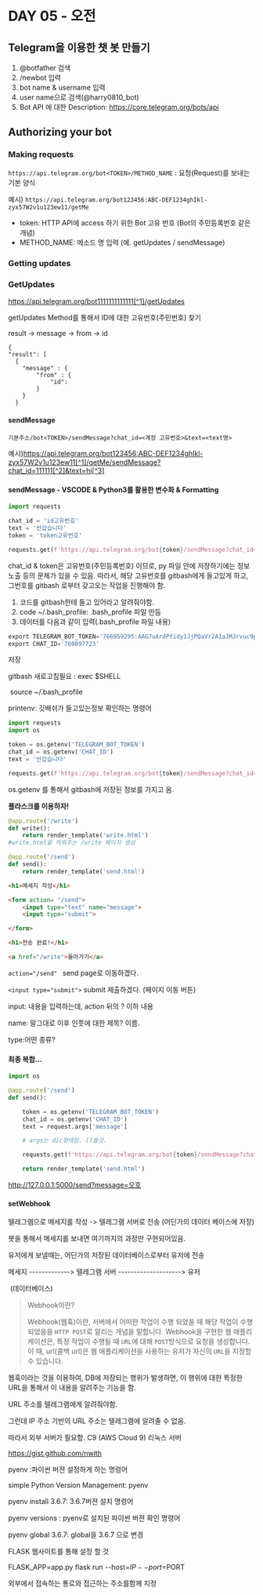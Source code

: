 # DAY 05 - 오전

## Telegram을 이용한 챗 봇 만들기

1. @botfather 검색
2. /newbot 입력
3. bot name & username 입력
4. user name으로 검색(@harry0810_bot)
5. Bot API 에 대한 Description: https://core.telegram.org/bots/api

## Authorizing your bot

### Making requests

`https://api.telegram.org/bot<TOKEN>/METHOD_NAME` : 요청(Request)를 보내는 기본 양식

예시) `https://api.telegram.org/bot123456:ABC-DEF1234ghIkl-zyx57W2v1u123ew11/getMe`

- token: HTTP API에 access 하기 위한 Bot 고유 번호 (Bot의 주민등록번호 같은 개념)
- METHOD_NAME: 메소드 명 입력 (예. getUpdates / sendMessage)

### Getting updates

### GetUpdates

https://api.telegram.org/bot1111111111111[^1]/getUpdates

getUpdates Method를 통해서 ID에 대한 고유번호(주민번호) 찾기

result -> message ->  from -> id

```
{
"result": [
  {
    "message" : {
        "from" : {
            "id":
        }
    }  
  }
```



#### sendMessage

`기본주소/bot<TOKEN>/sendMessage?chat_id=<계정 고유번호>&text=<text명>`

예시)https://api.telegram.org/bot123456:ABC-DEF1234ghIkl-zyx57W2v1u123ew11[^1]/getMe/sendMessage?chat_id=111111[^2]&text=hi[^3]



#### sendMessage - VSCODE & Python3를 활용한 변수화 &  Formatting

```PYTHON
import requests

chat_id = 'id고유번호'
text = '반갑습니다'
token = 'token고유번호'

requests.get(f'https://api.telegram.org/bot{token}/sendMessage?chat_id={chat_id}&text={text}')
```

chat_id & token은 고유번호(주민등록번호) 이므로, py  파일 안에 저장하기에는 정보노출 등의 문제가 있을 수 있음. 따라서, 해당 고유번호를 gitbash에게 들고있게 하고, 그번호를  gitbash 로부터 갖고오는 작업을 진행해야 함. 

1. 코드를 gitbash한테 들고 있어라고 알려줘야함.
2. code ~/.bash_profile: .bash_profile 파일 만듬
3. 데이터를 다음과 같이 입력(.bash_profile 파일 내용)

```python
export TELEGRAM_BOT_TOKEN='766959295:AAG7uArdPfidy1JjPQaVr2A1aJMJrvuc9pU'
export CHAT_ID='760097723'
```



저장

gitbash 새로고침필요 : exec $SHELL

​					source ~/.bash_profile



printenv: 깃배쉬가 들고있는정보 확인하는 명령어





```PYTHON
import requests
import os

token = os.getenv('TELEGRAM_BOT_TOKEN')
chat_id = os.getenv('CHAT_ID')
text = '반갑습니다'

requests.get(f'https://api.telegram.org/bot{token}/sendMessage?chat_id={chat_id}&text={text}')
```

os.getenv 를 통해서 gitbash에 저장된 정보를 가지고 옴.



**플라스크를 이용하자!**

```python
@app.route('/write')
def write():
    return render_template('write.html') 
#write.html을 띄워주는 /write 페이지 생성

@app.route('/send')
def send():
    return render_template('send.html') 
```

```html
<h1>메세지 작성</h1>

<form action= "/send">
    <input type="text" name="message">
    <input type="submit">

</form>
```

```html
<h1>전송 완료!</h1>

<a href="/write">돌아가기</a>
```

`action="/send" ` send page로 이동하겠다.

`<input type="submit">` submit 제출하겠다. (페이지 이동 버튼)

input: 내용을 입력하는데, action 뒤의 ? 이하 내용

name: 말그대로 이후 인풋에 대한 제목? 이름. 

type:어떤 종류?

#### 최종 복합...

```python
import os

@app.route('/send')
def send():

    token = os.getenv('TELEGRAM_BOT_TOKEN')
    chat_id = os.getenv('CHAT_ID')
    text = request.args['message']

    # args는 dic형태임. []쓸것.

    requests.get(f'https://api.telegram.org/bot{token}/sendMessage?chat_id={chat_id}&text={text}')

    return render_template('send.html') 
```

http://127.0.0.1:5000/send?message=오호



#### setWebhook

텔레그램으로 메세지를 작성 -> 텔레그램 서버로 전송 (어딘가의 데이터 베이스에 저장)

봇을 통해서 메세지를 보내면 여기까지의 과정만 구현되어있음.

유저에게 보낼때는, 어딘가의 저장된 데이터베이스로부터 유저에 전송



메세지  ------------->           텔레그램 서버    --------------------> 유저

​						(데이터베이스)



> Webhook이란?
>
> Webhook(웹훅)이란, 서버에서 어떠한 작업이 수행 되었을 때 해당 작업이 수행되었음을 `HTTP POST`로 알리는 개념을 말합니다. Webhook을 구현한 웹 애플리케이션은, 특정 작업이 수행될 때 `URL`에 대해 `POST`방식으로 요청을 생성합니다. 이 때, url(콜백 url)은 웹 애플리케이션을 사용하는 유저가 자신의 `URL`을 지정할 수 있습니다.



웹훅이라는 것을 이용하여,  DB에 저장되는 행위가 발생하면,  이 행위에 대한 특정한 URL을 통해서 이 내용을 알려주는 기능을 함.

URL 주소를 텔레그램에게 알려줘야함.

그런데 IP 주소 기반의 URL 주소는 텔레그램에 알려줄 수 없음.

따라서 외부 서버가 필요함. C9 (AWS Cloud 9) 리눅스 서버



https://gist.github.com/nwith

pyenv :파이썬 버젼 설정하게 하는 명령어

simple Python Version Management: pyenv

pyenv install 3.6.7: 3.6.7버젼 설치 명령어

pyenv versions : pyenv로 설치된 파이썬 버젼 확인 명령어

pyenv global 3.6.7:  global을 3.6.7 으로 변경



FLASK 웹사이트를 통해 설정 할 것



FLASK_APP=app.py flask run --host=$IP --port=$PORT

외부에서 접속하는 통로와 접근하는 주소를함께 지정









[^1]: bot 고유 token 번호 (bot 주민번호)
[^2]: 계정에 대한 고유번호 (계정 주민번호)
[^3]: text 내용



 





 

